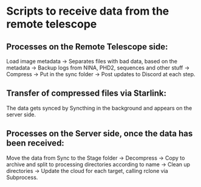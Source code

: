 # Scripts to receive data from the remote telescope
## Processes on the Remote Telescope side:
Load image metadata -> 
Separates files with bad data, based on the metadata ->
Backup logs from NINA, PHD2, sequences and other stuff ->
Compress ->
Put in the sync folder ->
Post updates to Discord at each step.

## Transfer of compressed files via Starlink:
The data gets synced by Syncthing in the background and appears on the server side.

## Processes on the Server side, once the data has been received:
Move the data from Sync to the Stage folder ->
Decompress ->
Copy to archive and split to processing directories according to name ->
Clean up directories ->
Update the cloud for each target, calling rclone via Subprocess.
